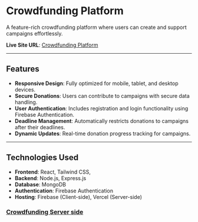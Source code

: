 # Crowdfunding Platform

A feature-rich crowdfunding platform where users can create and support campaigns effortlessly.

**Live Site URL**: [Crowdfunding Platform](https://crowd-funding-d936a.web.app/)

---

## Features

- **Responsive Design**: Fully optimized for mobile, tablet, and desktop devices.
- **Secure Donations**: Users can contribute to campaigns with secure data handling.
- **User Authentication**: Includes registration and login functionality using Firebase Authentication.
- **Deadline Management**: Automatically restricts donations to campaigns after their deadlines.
- **Dynamic Updates**: Real-time donation progress tracking for campaigns.

---

## Technologies Used

- **Frontend**: React, Tailwind CSS, 
- **Backend**: Node.js, Express.js
- **Database**: MongoDB
- **Authentication**: Firebase Authentication
- **Hosting**: Firebase (Client-side), Vercel (Server-side)

### [Crowdfunding Server side](https://github.com/Rasadul-Islam/crowd-funding-server.git)
